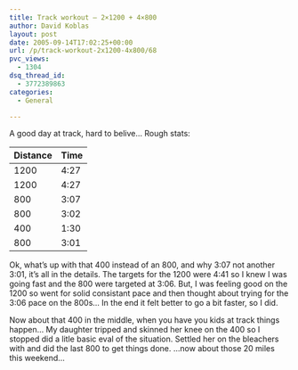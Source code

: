 ```yaml
---
title: Track workout — 2×1200 + 4×800
author: David Koblas
layout: post
date: 2005-09-14T17:02:25+00:00
url: /p/track-workout-2x1200-4x800/68
pvc_views:
  - 1304
dsq_thread_id:
  - 3772389863
categories:
  - General

---
```

A good day at track, hard to belive&#8230; Rough stats:

Distance | Time
---------|-----
    1200 | 4:27
    1200 | 4:27
     800 | 3:07
     800 | 3:02
     400 | 1:30
     800 | 3:01

Ok, what&#8217;s up with that 400 instead of an 800, and why 3:07
not another 3:01, it&#8217;s all in the details. The targets for the
1200 were 4:41 so I knew I was going fast and the 800 were targeted at
3:06. But, I was feeling good on the 1200 so went for solid consistant
pace and then thought about trying for the 3:06 pace on the 800s&#8230;
In the end it felt better to go a bit faster, so I did.

Now about that 400 in the middle, when you have you kids at track things
happen&#8230; My daughter tripped and skinned her knee on the 400 so
I stopped did a litle basic eval of the situation. Settled her on the
bleachers with and did the last 800 to get things done.  &#8230;now about
those 20 miles this weekend&#8230;
